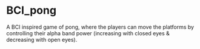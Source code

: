 # BCI_pong
A BCI inspired game of pong, where the players can move the platforms by controlling their alpha band power (increasing with closed eyes & decreasing with open eyes). 
